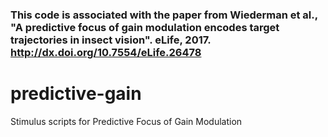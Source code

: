 
### This code is associated with the paper from Wiederman et al., "A predictive focus of gain modulation encodes target trajectories in insect vision". eLife, 2017. http://dx.doi.org/10.7554/eLife.26478



# predictive-gain
Stimulus scripts for Predictive Focus of Gain Modulation
